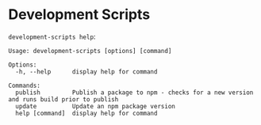# Development Scripts

`development-scripts help`:
```
Usage: development-scripts [options] [command]

Options:
  -h, --help      display help for command

Commands:
  publish         Publish a package to npm - checks for a new version and runs build prior to publish
  update          Update an npm package version
  help [command]  display help for command
```
